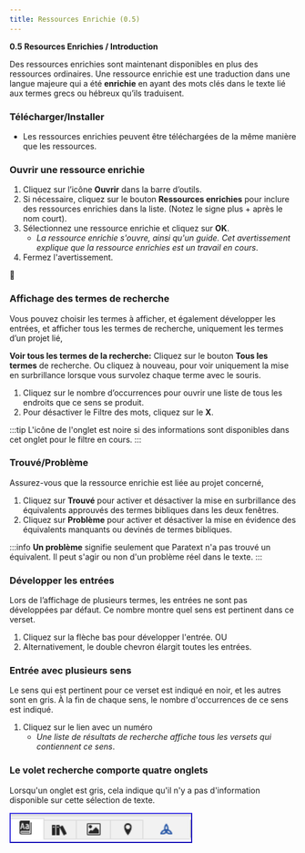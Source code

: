 ```yaml
---
title: Ressources Enrichie (0.5)
---
```

**0.5 Resources Enrichies / Introduction**

Des ressources enrichies sont maintenant disponibles en plus des ressources ordinaires. Une ressource enrichie est une traduction dans une langue majeure qui a été **enrichie** en ayant des mots clés dans le texte lié aux termes grecs ou hébreux qu’ils traduisent.

### Télécharger/Installer

-  Les ressources enrichies peuvent être téléchargées de la même manière que les ressources.

### Ouvrir une ressource enrichie

1.  Cliquez sur l’icône **Ouvrir** dans la barre d’outils.
1.  Si nécessaire, cliquez sur le bouton **Ressources enrichies** pour inclure des ressources enrichies dans la liste. (Notez le signe plus + après le nom court).
1.  Sélectionnez une ressource enrichie et cliquez sur **OK**.
     -  *La ressource enrichie s'ouvre, ainsi qu'un guide. Cet avertissement explique que la ressource enrichies est un travail en cours*.
1.  Fermez l'avertissement.

📄

### Affichage des termes de recherche

Vous pouvez choisir les termes à afficher, et également développer les entrées, et afficher tous les termes de recherche, uniquement les termes d’un projet lié,

**Voir tous les termes de la recherche:** Cliquez sur le bouton **Tous les termes** de recherche. Ou cliquez à nouveau, pour voir uniquement la mise en surbrillance lorsque vous survolez chaque terme avec le souris.

1.  Cliquez sur le nombre d’occurrences pour ouvrir une liste de tous les endroits que ce sens se produit.
1.  Pour désactiver le Filtre des mots, cliquez sur le **X**.

:::tip
L'icône de l'onglet est noire si des informations sont disponibles dans cet onglet pour le filtre en cours.
:::
### Trouvé/Problème

Assurez-vous que la ressource enrichie est liée au projet concerné,

1.  Cliquez sur **Trouvé** pour activer et désactiver la mise en surbrillance des équivalents approuvés des termes bibliques dans les deux fenêtres.
1.  Cliquez sur **Problème** pour activer et désactiver la mise en évidence des équivalents manquants ou devinés de termes bibliques.

:::info
**Un problème** signifie seulement que Paratext n'a pas trouvé un équivalent. Il peut s'agir ou non d'un problème réel dans le texte.
:::

### Développer les entrées

Lors de l’affichage de plusieurs termes, les entrées ne sont pas développées par défaut. Ce nombre montre quel sens est pertinent dans ce verset.

1.  Cliquez sur la flèche bas pour développer l'entrée. OU
1.  Alternativement, le double chevron élargit toutes les entrées.

### Entrée avec plusieurs sens

Le sens qui est pertinent pour ce verset est indiqué en noir, et les autres sont en gris. À la fin de chaque sens, le nombre d'occurrences de ce sens est indiqué.

1.  Cliquez sur le lien avec un numéro
     -  *Une liste de résultats de recherche affiche tous les versets qui contiennent ce sens*.



### Le volet recherche comporte quatre onglets

Lorsqu'un onglet est gris, cela indique qu'il n'y a pas d'information disponible sur cette sélection de texte.

![](../../media/c9e4819030709e2f0881d6dec6998cf6.png)
